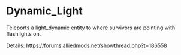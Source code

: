 # Dynamic_Light
Teleports a light_dynamic entity to where survivors are pointing with flashlights on.

Details: https://forums.alliedmods.net/showthread.php?t=186558
